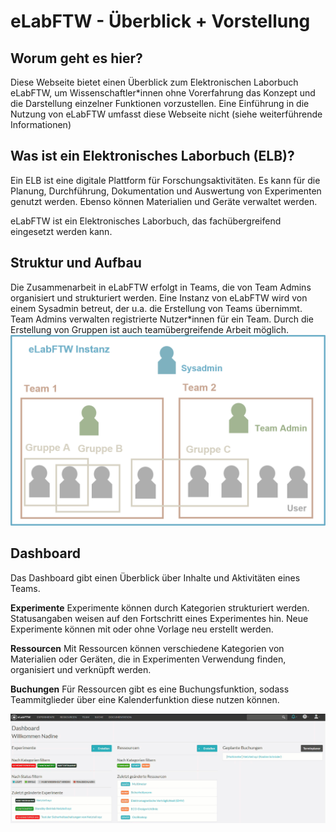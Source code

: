 # eLabFTW - Überblick + Vorstellung

## Worum geht es hier?
Diese Webseite bietet einen Überblick zum Elektronischen Laborbuch eLabFTW, um Wissenschaftler*innen ohne Vorerfahrung das Konzept und die Darstellung einzelner Funktionen vorzustellen. Eine Einführung in die Nutzung von eLabFTW umfasst diese Webseite nicht (siehe weiterführende Informationen)

## Was ist ein Elektronisches Laborbuch (ELB)?
Ein ELB ist eine digitale Plattform für Forschungsaktivitäten. Es kann für die Planung, Durchführung, Dokumentation und Auswertung von Experimenten genutzt werden. Ebenso können Materialien und Geräte verwaltet werden.

eLabFTW ist ein Elektronisches Laborbuch, das fachübergreifend eingesetzt werden kann. 

## Struktur und Aufbau
Die Zusammenarbeit in eLabFTW erfolgt in Teams, die von Team Admins organisiert und strukturiert werden. Eine Instanz von eLabFTW wird von einem Sysadmin betreut, der u.a. die Erstellung von Teams übernimmt. Team Admins verwalten registrierte Nutzer*innen für ein Team. Durch die Erstellung von Gruppen ist auch teamübergreifende Arbeit möglich.
![grafik](Struktur_Rollen.png)

## Dashboard
Das Dashboard gibt einen Überblick über Inhalte und Aktivitäten eines Teams.

**Experimente**
Experimente können durch Kategorien strukturiert werden. Statusangaben weisen auf den Fortschritt eines Experimentes hin. Neue Experimente können mit oder ohne Vorlage neu erstellt werden.

**Ressourcen**
Mit Ressourcen können verschiedene Kategorien von Materialien oder Geräten, die in Experimenten Verwendung finden, organisiert und verknüpft werden.

**Buchungen**
Für Ressourcen gibt es eine Buchungsfunktion, sodass Teammitglieder über eine Kalenderfunktion diese nutzen können.

![animation](Dashboard.gif)




